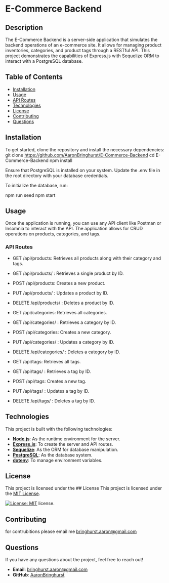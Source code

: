 # E-Commerce Backend

## Description
The E-Commerce Backend is a server-side application that simulates the backend operations of an e-commerce site. It allows for managing product inventories, categories, and product tags through a RESTful API. This project demonstrates the capabilities of Express.js with Sequelize ORM to interact with a PostgreSQL database.

## Table of Contents
- [Installation](#installation)
- [Usage](#usage)
- [API Routes](#api-routes)
- [Technologies](#technologies)
- [License](#license)
- [Contributing](#contributing)
- [Questions](#questions)

## Installation
To get started, clone the repository and install the necessary dependencies:
git clone https://github.com/AaronBringhurst/E-Commerce-Backend
cd E-Commerce-Backend
npm install

Ensure that PostgreSQL is installed on your system. Update the .env file in the root directory with your database credentials.

To initialize the database, run:

npm run seed
npm start

## Usage

Once the application is running, you can use any API client like Postman or Insomnia to interact with the API. The application allows for CRUD operations on products, categories, and tags.

### API Routes

- GET /api/products: Retrieves all products along with their category and tags.

- GET /api/products/
: Retrieves a single product by ID.

- POST /api/products: Creates a new product.

- PUT /api/products/
: Updates a product by ID.

- DELETE /api/products/
: Deletes a product by ID.

- GET /api/categories: Retrieves all categories.

- GET /api/categories/
: Retrieves a category by ID.

- POST /api/categories: Creates a new category.

- PUT /api/categories/
: Updates a category by ID.

- DELETE /api/categories/
: Deletes a category by ID.

- GET /api/tags: Retrieves all tags.

- GET /api/tags/
: Retrieves a tag by ID.

- POST /api/tags: Creates a new tag.

- PUT /api/tags/
: Updates a tag by ID.

- DELETE /api/tags/
: Deletes a tag by ID.

## Technologies

This project is built with the following technologies:

- **[Node.js](https://nodejs.org/)**: As the runtime environment for the server.
- **[Express.js](https://expressjs.com/)**: To create the server and API routes.
- **[Sequelize](https://sequelize.org/)**: As the ORM for database manipulation.
- **[PostgreSQL](https://www.postgresql.org/)**: As the database system.
- **[dotenv](https://www.npmjs.com/package/dotenv)**: To manage environment variables.

## License
This project is licensed under the ## License
This project is licensed under the [MIT License](https://opensource.org/licenses/MIT).

[![License: MIT](https://img.shields.io/badge/License-MIT-yellow.svg)](https://opensource.org/licenses/MIT) license.

## Contributing
for contrubitions please email me [bringhurst.aaron@gmail.com](mailto:bringhurst.aaron@gmail.com)

## Questions
If you have any questions about the project, feel free to reach out!

- **Email**: [bringhurst.aaron@gmail.com](mailto:bringhurst.aaron@gmail.com)
- **GitHub**: [AaronBringhurst](https://github.com/AaronBringhurst)

